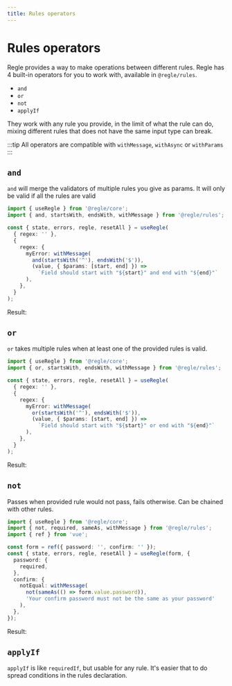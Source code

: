 ```yaml
---
title: Rules operators
---
```


<script setup>
import OperatorAnd from '../parts/components/operators/OperatorAnd.vue';
import OperatorOr from '../parts/components/operators/OperatorOr.vue';
import OperatorNot from '../parts/components/operators/OperatorNot.vue';
</script>


# Rules operators

Regle provides a way to make operations between different rules.
Regle has 4 built-in operators for you to work with, available in `@regle/rules`.

- `and`
- `or`
- `not`
- `applyIf`

They work with any rule you provide, in the limit of what the rule can do, mixing different rules that does not have the same input type can break.

:::tip
All operators are compatible with `withMessage`, `withAsync` or `withParams`
:::


## `and`

`and` will merge the validators of multiple rules you give as params. It will only be valid if all the rules are valid


```ts twoslash
import { useRegle } from '@regle/core';
import { and, startsWith, endsWith, withMessage } from '@regle/rules';

const { state, errors, regle, resetAll } = useRegle(
  { regex: '' },
  {
    regex: {
      myError: withMessage(
        and(startsWith('^'), endsWith('$')),
        (value, { $params: [start, end] }) =>
          `Field should start with "${start}" and end with "${end}"`
      ),
    },
  }
);
```

Result: 

<OperatorAnd/>


## `or`

`or` takes multiple rules when at least one of the provided rules is valid.


```ts twoslash
import { useRegle } from '@regle/core';
import { or, startsWith, endsWith, withMessage } from '@regle/rules';

const { state, errors, regle, resetAll } = useRegle(
  { regex: '' },
  {
    regex: {
      myError: withMessage(
        or(startsWith('^'), endsWith('$')),
        (value, { $params: [start, end] }) =>
          `Field should start with "${start}" or end with "${end}"`
      ),
    },
  }
);
```

Result: 

<OperatorOr/>


## `not`

Passes when provided rule would not pass, fails otherwise. Can be chained with other rules.

```ts twoslash
import { useRegle } from '@regle/core';
import { not, required, sameAs, withMessage } from '@regle/rules';
import { ref } from 'vue';

const form = ref({ password: '', confirm: '' });
const { state, errors, regle, resetAll } = useRegle(form, {
  password: {
    required,
  },
  confirm: {
    notEqual: withMessage(
      not(sameAs(() => form.value.password)),
      'Your confirm password must not be the same as your password'
    ),
  },
});
```

Result: 

<OperatorNot/>


## `applyIf`

`applyIf` is like `requiredIf`, but usable for any rule. It's easier that to do spread conditions in the rules declaration.

